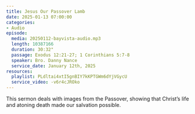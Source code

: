 ```yaml
---
title: Jesus Our Passover Lamb
date: 2025-01-13 07:00:00
categories:
- Audio
episode:
  media: 20250112-bayvista-audio.mp3
  length: 10387166
  duration: 30:32"
  passage: Exodus 12:21-27; 1 Corinthians 5:7-8
  speaker: Bro. Danny Nance
  service_date: January 12th, 2025
resources:
  playlist: PLdltai4xtI5gnBIY7kKPTGWm6dYjVGycU
  service_video: -v6r4cJROko
---
```

This sermon deals with images from the Passover, showing that Christ’s life and atoning death
made our salvation possible.
